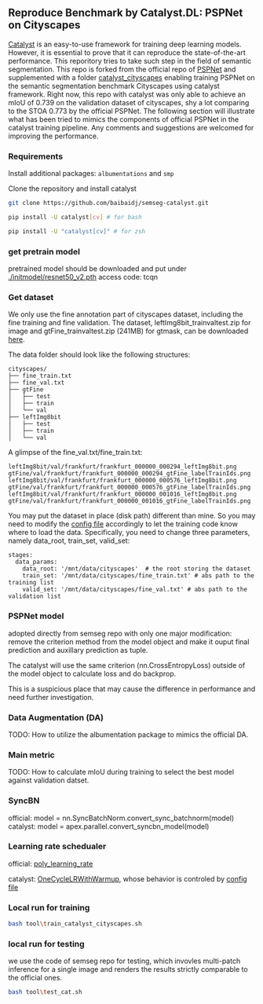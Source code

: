 ## Reproduce Benchmark by Catalyst.DL: PSPNet on Cityscapes

[Catalyst](https://github.com/catalyst-team/catalyst) is an easy-to-use framework for training deep learning models. However, it is essential to prove that it can reproduce the state-of-the-art performance. This reporitory tries to take such step in the field of semantic segmentation. This repo is forked from the official repo of [PSPNet](https://github.com/hszhao/semseg) and supplemented with a folder [catalyst_cityscapes](./catalyst_cityscapes) enabling training PSPNet on the semantic segmentation benchmark Cityscapes using catalyst framework. Right now, this repo with catalyst was only able to achieve an mIoU of 0.739 on the validation dataset of cityscapes, shy a lot comparing to the STOA 0.773 by the official PSPNet. The following section will illustrate what has been tried to mimics the components of official PSPNet in the catalyst training pipeline. Any comments and suggestions are welcomed for improving the performance.

### Requirements

Install additional packages: `albumentations` and `smp`

Clone the repository and install catalyst


```bash
git clone https://github.com/baibaidj/semseg-catalyst.git

pip install -U catalyst[cv] # for bash

pip install -U "catalyst[cv]" # for zsh
```

### get pretrain model
pretrained model should be downloaded and put under [./initmodel/resnet50_v2.pth](https://pan.baidu.com/s/1BdAR5m_14nDksyOkgNYW0w) access code: tcqn

### Get dataset
We only use the fine annotation part of cityscapes dataset, including the fine training and fine validation. The dataset, leftImg8bit_trainvaltest.zip for image and gtFine_trainvaltest.zip (241MB) for gtmask, can be downloaded [here](https://www.cityscapes-dataset.com/downloads/). 


The data folder should look like the following structures:

```
cityscapes/
├── fine_train.txt
├── fine_val.txt
├── gtFine
│   ├── test
│   ├── train
│   └── val
├── leftImg8bit
│   ├── test
│   ├── train
│   └── val
```

A glimpse of the fine_val.txt/fine_train.txt:

```
leftImg8bit/val/frankfurt/frankfurt_000000_000294_leftImg8bit.png gtFine/val/frankfurt/frankfurt_000000_000294_gtFine_labelTrainIds.png
leftImg8bit/val/frankfurt/frankfurt_000000_000576_leftImg8bit.png gtFine/val/frankfurt/frankfurt_000000_000576_gtFine_labelTrainIds.png
leftImg8bit/val/frankfurt/frankfurt_000000_001016_leftImg8bit.png gtFine/val/frankfurt/frankfurt_000000_001016_gtFine_labelTrainIds.png
```

You may put the dataset in place (disk path) different than mine. So you may need to modify the [config file](./catalyst_cityscapes/config-cityscapes-ofPSPNet-resnet50.yml) accordingly to let the training code know where to load the data. 
Specifically, you need to change three parameters, namely data_root, train_set, valid_set:
```
stages:
  data_params:
    data_root: '/mnt/data/cityscapes'  # the root storing the dataset
    train_set: '/mnt/data/cityscapes/fine_train.txt' # abs path to the training list
    valid_set: '/mnt/data/cityscapes/fine_val.txt' # abs path to the validation list
```

### PSPNet model
adopted directly from semseg repo with only one major modification:
remove the criterion method from the model object and make it ouput final prediction and auxillary prediction as tuple. 

The catalyst will use the same criterion (nn.CrossEntropyLoss) outside of the model object to calculate loss and do backprop. 

This is a suspicious place that may cause the difference in performance and need further investigation. 

### Data Augmentation (DA)
TODO: How to utilize the albumentation package to mimics the official DA. 

### Main metric 
TODO: How to calculate mIoU during training to select the best model against validation datset.

### SyncBN
official: model = nn.SyncBatchNorm.convert_sync_batchnorm(model)
catalyst: model = apex.parallel.convert_syncbn_model(model)

### Learning rate schedualer
official: [poly_learning_rate](https://github.com/hszhao/semseg/blob/4f274c3f276778228bc14a4565822d46359f0cc8/util/util.py#L34)

catalyst: [OneCycleLRWithWarmup](https://catalyst-team.github.io/catalyst/api/contrib.html?highlight=onecyclelrwithwarmup#catalyst.contrib.nn.schedulers.onecycle.OneCycleLRWithWarmup), whose behavior is controled by [config file](./catalyst_cityscapes/config-cityscapes-ofPSPNet-resnet50.yml)


### Local run for training

```bash
bash tool\train_catalyst_cityscapes.sh

```

### local run for testing
we use the code of semseg repo for testing, which invovles multi-patch inference for a single image and renders the results strictly comparable to the official ones. 

```bash
bash tool\test_cat.sh
```
